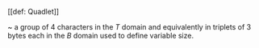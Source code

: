 [[def: Quadlet]]

~ a group of 4 characters in the _T_ domain and equivalently in triplets of 3 bytes each in the _B_ domain used to define variable size.
